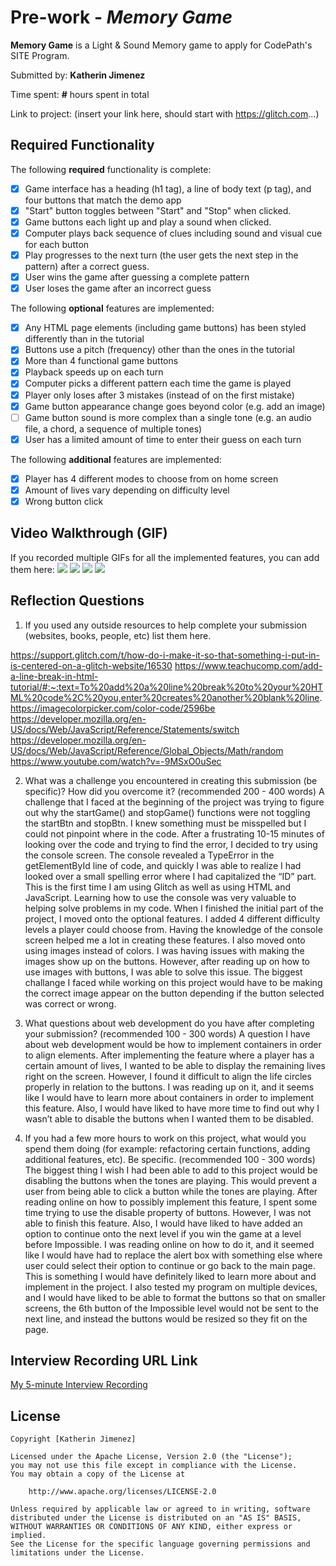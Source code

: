 # Pre-work - *Memory Game*

**Memory Game** is a Light & Sound Memory game to apply for CodePath's SITE Program. 

Submitted by: **Katherin Jimenez**

Time spent: **#** hours spent in total

Link to project: (insert your link here, should start with https://glitch.com...)

## Required Functionality

The following **required** functionality is complete:

* [X] Game interface has a heading (h1 tag), a line of body text (p tag), and four buttons that match the demo app
* [X] "Start" button toggles between "Start" and "Stop" when clicked. 
* [X] Game buttons each light up and play a sound when clicked. 
* [X] Computer plays back sequence of clues including sound and visual cue for each button
* [X] Play progresses to the next turn (the user gets the next step in the pattern) after a correct guess. 
* [X] User wins the game after guessing a complete pattern
* [X] User loses the game after an incorrect guess

The following **optional** features are implemented:

* [X] Any HTML page elements (including game buttons) has been styled differently than in the tutorial
* [x] Buttons use a pitch (frequency) other than the ones in the tutorial
* [X] More than 4 functional game buttons
* [X] Playback speeds up on each turn
* [X] Computer picks a different pattern each time the game is played
* [X] Player only loses after 3 mistakes (instead of on the first mistake)
* [X] Game button appearance change goes beyond color (e.g. add an image)
* [ ] Game button sound is more complex than a single tone (e.g. an audio file, a chord, a sequence of multiple tones)
* [X] User has a limited amount of time to enter their guess on each turn

The following **additional** features are implemented:

- [x] Player has 4 different modes to choose from on home screen
- [x] Amount of lives vary depending on difficulty level
- [x] Wrong button click

## Video Walkthrough (GIF)

If you recorded multiple GIFs for all the implemented features, you can add them here:
![](gif1-link-here)
![](gif2-link-here)
![](gif3-link-here)
![](gif4-link-here)

## Reflection Questions
1. If you used any outside resources to help complete your submission (websites, books, people, etc) list them here. 

https://support.glitch.com/t/how-do-i-make-it-so-that-something-i-put-in-is-centered-on-a-glitch-website/16530
https://www.teachucomp.com/add-a-line-break-in-html-tutorial/#:~:text=To%20add%20a%20line%20break%20to%20your%20HTML%20code%2C%20you,enter%20creates%20another%20blank%20line.
https://imagecolorpicker.com/color-code/2596be
https://developer.mozilla.org/en-US/docs/Web/JavaScript/Reference/Statements/switch
https://developer.mozilla.org/en-US/docs/Web/JavaScript/Reference/Global_Objects/Math/random
https://www.youtube.com/watch?v=-9MSxO0uSec


2. What was a challenge you encountered in creating this submission (be specific)? How did you overcome it? (recommended 200 - 400 words) 
A challenge that I faced at the beginning of the project was trying to figure out why the startGame() and stopGame() functions were not toggling the startBtn and stopBtn. I knew something must be misspelled but I could not pinpoint where in the code. After a frustrating 10-15 minutes of looking over the code and trying to find the error, I decided to try using the console screen. The console revealed a TypeError in the getElementById line of code, and quickly I was able to realize I had looked over a small spelling error where I had capitalized the “ID” part. This is the first time I am using Glitch as well as using HTML and JavaScript. Learning how to use the console was very valuable to helping solve problems in my code.
When I finished the initial part of the project, I moved onto the optional features. I added 4 different difficulty levels a player could choose from. Having the knowledge of the console screen helped me a lot in creating these features. I also moved onto using images instead of colors. I was having issues with making the images show up on the buttons. However, after reading up on how to use images with buttons, I was able to solve this issue. 
The biggest challange I faced while working on this project would have to be making the correct image appear on the button depending if the button selected was correct or wrong. 


3. What questions about web development do you have after completing your submission? (recommended 100 - 300 words) 
A question I have about web development would be how to implement containers in order to align elements. After implementing the feature where a player has a certain amount of lives, I wanted to be able to display the remaining lives right on the screen.  However, I found it difficult to align the life circles properly in relation to the buttons. I was reading up on it, and it seems like I would have to learn more about containers in order to implement this feature. Also, I would have liked to have more time to find out why I wasn’t able to disable the buttons when I wanted them to be disabled. 



4. If you had a few more hours to work on this project, what would you spend them doing (for example: refactoring certain functions, adding additional features, etc). Be specific. (recommended 100 - 300 words) 
The biggest thing I wish I had been able to add to this project would be disabling the buttons when the tones are playing. This would prevent a user from being able to click a button while the tones are playing. After reading online on how to possibly implement this feature, I spent some time trying to use the disable property of buttons. However, I was not able to finish this feature. 
Also, I would have liked to have  added an option to continue onto the next level if you win the game at a level before Impossible. I was reading online on how to do it, and it seemed like I would have had to replace the alert box with something else where user could select their option to continue or go back to the main page. This is something I would have definitely liked to learn more about and implement in the project. 
I also tested my program on multiple devices, and I would have liked to be able to format the buttons so that on smaller screens, the 6th button of the Impossible level would not be sent to the next line, and instead the buttons would be resized so they fit on the page. 



## Interview Recording URL Link

[My 5-minute Interview Recording](your-link-here)


## License

    Copyright [Katherin Jimenez]

    Licensed under the Apache License, Version 2.0 (the "License");
    you may not use this file except in compliance with the License.
    You may obtain a copy of the License at

        http://www.apache.org/licenses/LICENSE-2.0

    Unless required by applicable law or agreed to in writing, software
    distributed under the License is distributed on an "AS IS" BASIS,
    WITHOUT WARRANTIES OR CONDITIONS OF ANY KIND, either express or implied.
    See the License for the specific language governing permissions and
    limitations under the License.